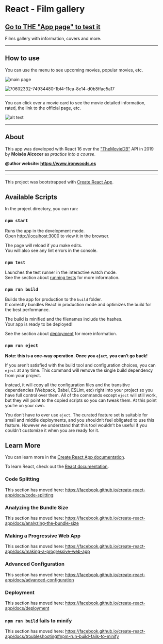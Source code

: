 # React - Film gallery
## **[Go to THE "App page" to test it][1]**


Films gallery with information, covers and more.

***

## How to use




You can use the menu to see upcoming movies, popular movies, etc.

![main page](https://github.com/oricis/react__films/assets/7187599/8a1646d7-e523-479e-b180-9e50459fea03.png "App main page (320 pixels screens)")

![70602332-74934480-1bf4-11ea-8e14-d0b8ffac5a17](https://github.com/oricis/react__films/assets/7187599/eb8db2fd-f136-4348-a984-5a6f78e8d69a.png "App main page")


***
You can click over a movie card to see the movie detailed information, rated, the link to the official page, etc.

![alt text](https://user-images.githubusercontent.com/7187599/70602336-752bdb00-1bf4-11ea-9fcb-43eac2202db8.png "Film details page (320 pixels screens)")

***
## About
This app was developed with React 16 over the ["TheMovieDB"][2] API in 2019 by **Moisés Alcocer** as *practice into a course*.

**@uthor website: https://www.ironwoods.es**
***

[1]: https://oricis.github.io/react__films/
[2]: https://www.themoviedb.org/

***

This project was bootstrapped with [Create React App](https://github.com/facebook/create-react-app).

## Available Scripts

In the project directory, you can run:

### `npm start`

Runs the app in the development mode.<br />
Open [http://localhost:3000](http://localhost:3000) to view it in the browser.

The page will reload if you make edits.<br />
You will also see any lint errors in the console.

### `npm test`

Launches the test runner in the interactive watch mode.<br />
See the section about [running tests](https://facebook.github.io/create-react-app/docs/running-tests) for more information.

### `npm run build`

Builds the app for production to the `build` folder.<br />
It correctly bundles React in production mode and optimizes the build for the best performance.

The build is minified and the filenames include the hashes.<br />
Your app is ready to be deployed!

See the section about [deployment](https://facebook.github.io/create-react-app/docs/deployment) for more information.

### `npm run eject`

**Note: this is a one-way operation. Once you `eject`, you can’t go back!**

If you aren’t satisfied with the build tool and configuration choices, you can `eject` at any time. This command will remove the single build dependency from your project.

Instead, it will copy all the configuration files and the transitive dependencies (Webpack, Babel, ESLint, etc) right into your project so you have full control over them. All of the commands except `eject` will still work, but they will point to the copied scripts so you can tweak them. At this point you’re on your own.

You don’t have to ever use `eject`. The curated feature set is suitable for small and middle deployments, and you shouldn’t feel obligated to use this feature. However we understand that this tool wouldn’t be useful if you couldn’t customize it when you are ready for it.

## Learn More

You can learn more in the [Create React App documentation](https://facebook.github.io/create-react-app/docs/getting-started).

To learn React, check out the [React documentation](https://reactjs.org/).

### Code Splitting

This section has moved here: https://facebook.github.io/create-react-app/docs/code-splitting

### Analyzing the Bundle Size

This section has moved here: https://facebook.github.io/create-react-app/docs/analyzing-the-bundle-size

### Making a Progressive Web App

This section has moved here: https://facebook.github.io/create-react-app/docs/making-a-progressive-web-app

### Advanced Configuration

This section has moved here: https://facebook.github.io/create-react-app/docs/advanced-configuration

### Deployment

This section has moved here: https://facebook.github.io/create-react-app/docs/deployment

### `npm run build` fails to minify

This section has moved here: https://facebook.github.io/create-react-app/docs/troubleshooting#npm-run-build-fails-to-minify

